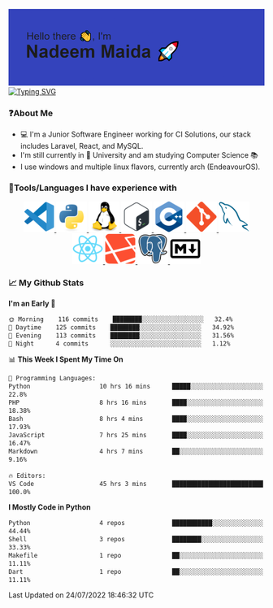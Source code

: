 ![](img/banner.png)
[![Typing SVG](https://readme-typing-svg.herokuapp.com?size=30&color=3443BC&lines=Junior+Software+Engineer;Open+Source+Advocate)](https://git.io/typing-svg)

### ❓About Me

- 💻 I'm a Junior Software Engineer working for CI Solutions, our stack includes Laravel, React, and MySQL.
- I'm still currently in 🏫 University and am studying Computer Science 📚
- I use windows and multiple linux flavors, currently arch (EndeavourOS).


### 🔨Tools/Languages I have experience with

<p align="center">
  <a href="https://code.visualstudio.com/">
    <img src="https://raw.githubusercontent.com/devicons/devicon/master/icons/vscode/vscode-original.svg" alt=vscode" width="60" height="60"/>
  </a>
  <a href="https://www.python.org">
    <img src="https://raw.githubusercontent.com/devicons/devicon/master/icons/python/python-original.svg" alt="python" width="60" height="60"/>
  </a>
  <a href="https://archlinux.org/">
    <img src="https://raw.githubusercontent.com/devicons/devicon/master/icons/linux/linux-original.svg" alt="linux" width="60" height="60"/>
  </a>
  <a href="https://www.zsh.org/">
    <img src="https://raw.githubusercontent.com/devicons/devicon/master/icons/bash/bash-original.svg" alt="bash" width="60" height="60"/>
  </a>
  <a href="https://www.cplusplus.com/">
    <img src="https://raw.githubusercontent.com/devicons/devicon/master/icons/cplusplus/cplusplus-original.svg" alt="cplusplus" width="60" height="60"/>
  </a>
  <a href="https://git-scm.com/">
    <img src="https://raw.githubusercontent.com/devicons/devicon/master/icons/git/git-original.svg" alt="git" width="60" height="60"/>
  </a>
  <a href="https://www.mysql.com/">
    <img src="https://raw.githubusercontent.com/devicons/devicon/master/icons/mysql/mysql-original.svg" alt="mysql" width="60" height="60"/>
  </a>
  <a href="https://reactjs.org/">
    <img src="https://raw.githubusercontent.com/devicons/devicon/master/icons/react/react-original.svg" alt="react" width="60" height="60"/>
  </a>
  <a href="https://laravel.com/">
    <img src="https://raw.githubusercontent.com/devicons/devicon/master/icons/laravel/laravel-plain.svg" alt="laravel" width="60" height="60"/>
  </a>
  <a href="https://www.postgresql.org/">
    <img src="https://raw.githubusercontent.com/devicons/devicon/master/icons/postgresql/postgresql-original.svg" alt="postgresql" width="60" height="60"/>
  </a>
  <a href="https://www.markdownguide.org/">
    <img src="https://raw.githubusercontent.com/devicons/devicon/master/icons/markdown/markdown-original.svg" alt="markdown" width="60" height="60"/>
  </a>
</p>

### 📈 My Github Stats

<!--START_SECTION:waka-->
**I'm an Early 🐤** 

```text
🌞 Morning    116 commits    ████████░░░░░░░░░░░░░░░░░   32.4% 
🌆 Daytime    125 commits    ████████░░░░░░░░░░░░░░░░░   34.92% 
🌃 Evening    113 commits    ████████░░░░░░░░░░░░░░░░░   31.56% 
🌙 Night      4 commits      ░░░░░░░░░░░░░░░░░░░░░░░░░   1.12%

```


📊 **This Week I Spent My Time On** 

```text
💬 Programming Languages: 
Python                   10 hrs 16 mins      █████░░░░░░░░░░░░░░░░░░░░   22.8% 
PHP                      8 hrs 16 mins       ████░░░░░░░░░░░░░░░░░░░░░   18.38% 
Bash                     8 hrs 4 mins        ████░░░░░░░░░░░░░░░░░░░░░   17.93% 
JavaScript               7 hrs 25 mins       ████░░░░░░░░░░░░░░░░░░░░░   16.47% 
Markdown                 4 hrs 7 mins        ██░░░░░░░░░░░░░░░░░░░░░░░   9.16%

🔥 Editors: 
VS Code                  45 hrs 3 mins       █████████████████████████   100.0%

```

**I Mostly Code in Python** 

```text
Python                   4 repos             ███████████░░░░░░░░░░░░░░   44.44% 
Shell                    3 repos             ████████░░░░░░░░░░░░░░░░░   33.33% 
Makefile                 1 repo              ██░░░░░░░░░░░░░░░░░░░░░░░   11.11% 
Dart                     1 repo              ██░░░░░░░░░░░░░░░░░░░░░░░   11.11%

```



 Last Updated on 24/07/2022 18:46:32 UTC
<!--END_SECTION:waka-->
